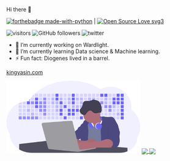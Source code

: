 Hi there 👋

[![forthebadge made-with-python](http://ForTheBadge.com/images/badges/made-with-python.svg)](https://www.python.org/) | [![Open Source Love svg3](https://badges.frapsoft.com/os/v3/open-source.svg?v=103)](https://github.com/ellerbrock/open-source-badges/)



![visitors](https://visitor-badge.glitch.me/badge?page_id=page.id)  ![GitHub followers](https://img.shields.io/github/followers/king1rule?label=follow&logoColor=blue&style=social)  ![twitter](https://img.shields.io/twitter/url?style=social&url=https://twitter.com/1K1NG_1)


- 🔭 I’m currently working on Wardlight.
- 🌱 I’m currently learning Data science & Machine learning.
- ⚡ Fun fact: Diogenes lived in a barrel. 

[kingyasin.com](http://kingyasin.com)                           

<img src="https://github.com/king1rule/king1rule/blob/main/undraw_developer_activity_bv83.svg" width="350">



<a href="https://github.com/king1rule/github-readme-stats">
  <img align="center" src="https://github-readme-stats.vercel.app/api?username=king1rule&show_icons=true=true&hide_border=true&&count_private=true&include_all_commits=true&hide=contribs,prs&theme=default" />
</a>
<a href="https://github.com/king1rule/convoychat">
  <img align="center" src="https://github-readme-stats.vercel.app/api/top-langs?username=king1rule&layout=compact&langs_count=8&hide=ruby" />
</a>

